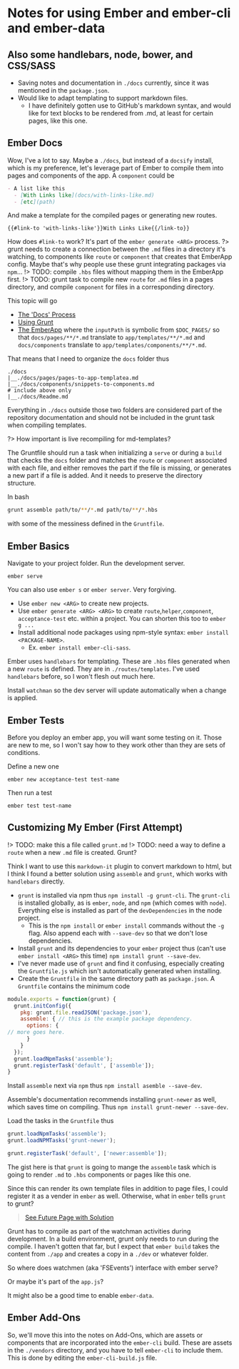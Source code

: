 # Notes for using Ember and ember-cli and ember-data
## Also some handlebars, node, bower, and CSS/SASS

- Saving notes and documentation in `./docs` currently, since it was mentioned in the `package.json`.
- Would like to adapt templating to support markdown files.
  - I have definitely gotten use to GitHub's markdown syntax, and would like for text blocks to be rendered from .md, at least for certain pages, like this one.

## Ember Docs
Wow, I've a lot to say. Maybe a `./docs`, but instead of a `docsify` install, which is my preference, let's leverage part of Ember to compile them into pages and components of the app. A `component` could be
``` markdown
- A list like this
  - [With Links like](docs/with-links-like.md)
  - [etc](path)
```
And make a template for the compiled pages or generating new routes.
```
{{#link-to 'with-links-like'}}With Links Like{{/link-to}}  
```
How does `#link-to` work? It's part of the `ember generate <ARG>` process.
?> grunt needs to create a connection between the `.md` files in a directory it's watching, to components like `route` or `component` that creates that EmberApp config. Maybe that's why people use these grunt integrating packages via `npm`...
!> TODO: compile `.hbs` files without mapping them in the EmberApp first.
!> TODO: grunt task to compile new `route` for `.md` files in a pages directory, and compile `component` for files in a corresponding directory.

This topic will go
- [The 'Docs' Process](docs/pages/docs/documenting-ember.md)
- [Using Grunt](docs/pages/docs/grunt.md)
- [The EmberApp](docs/pages/docs/emberapp.md)
where the `inputPath` is symbolic from `$DOC_PAGES/` so that `docs/pages/**/*.md` translate to `app/templates/**/*.md` and `docs/components` translate to `app/templates/components/**/*.md`.

That means that I need to organize the `docs` folder thus
```
./docs
|__./docs/pages/pages-to-app-templatea.md
|__./docs/components/snippets-to-components.md
# include above only
|__./docs/Readme.md
```
Everything in `./docs` outside those two folders are considered part of the repository documentation and should not be included in the grunt task when compiling templates.

?> How important is live recompiling for md-templates?

The Gruntfile should run a task when initializing a `serve` or during a `build` that checks the `docs` folder and matches the `route` or `component` associated with each file, and either removes the part if the file is missing, or generates a new part if a file is added. And it needs to preserve the directory structure.

In bash
``` bash
grunt assemble path/to/**/*.md path/to/**/*.hbs
```
with some of the messiness defined in the `Gruntfile`.

## Ember Basics

Navigate to your project folder. Run the development server.
```
ember serve
```
You can also use `ember s` or `ember server`. Very forgiving.

- Use `ember new <ARG>` to create new projects.
- Use `ember generate <ARG> <ARG>` to create `route`,`helper`,`component`, `acceptance-test` etc. within a project. You can shorten this too to `ember g ...`
- Install additional node packages using npm-style syntax: `ember install <PACKAGE-NAME>`.
  - Ex. `ember install ember-cli-sass`.

Ember uses `handlebars` for templating. These are `.hbs` files generated when a new `route` is defined. They are in `./routes/templates`. I've used  `handlebars` before, so I won't flesh out much here.

Install `watchman` so the dev server will update automatically when a change is applied.


## Ember Tests
Before you deploy an ember app, you will want some testing on it. Those are new to me, so I won't say how to they work other than they are sets of conditions.

Define a new one
```
ember new acceptance-test test-name
```

Then run a test
```
ember test test-name
```

## Customizing My Ember (First Attempt)
!> TODO: make this a file called `grunt.md`
!> TODO: need a way to define a `route` when a new `.md` file is created. Grunt?

Think I want to use this `markdown-it` plugin to convert markdown to html, but I think I found a better solution using `assemble` and `grunt`, which works with `handlebars` directly.

- `grunt` is installed via npm thus `npm install -g grunt-cli`. The `grunt-cli` is installed globally, as is `ember`, `node`, and `npm` (which comes with `node`). Everything else is installed as part of the `devDependencies` in the node project.
  - This is the `npm install` or `ember install` commands without the `-g` flag. Also append each with `--save-dev` so that we don't lose dependencies.
- Install `grunt` and its dependencies to your `ember` project thus (can't use `ember install <ARG>` this time) `npm install grunt --save-dev`.
- I've never made use of `grunt` and find it confusing, especially creating the `Gruntfile.js` which isn't automatically generated when installing.
- Create the `Gruntfile` in the same directory path as `package.json`. A `Gruntfile` contains the minimum code
``` js
module.exports = function(grunt) {
  grunt.initConfig({
    pkg: grunt.file.readJSON('package.json'),
    assemble: { // this is the example package dependency.
      options: {
// more goes here.
      }
    }
  });
  grunt.loadNpmTasks('assemble');
  grunt.registerTask('default', ['assemble']);
}
```
Install `assemble` next via `npm` thus `npm install asemble --save-dev`.

Assemble's documentation recommends installing `grunt-newer` as well, which saves time on compiling. Thus `npm install grunt-newer --save-dev`.

Load the tasks in the `Gruntfile` thus
``` js
grunt.loadNpmTasks('assemble');
grunt.loadNPMTasks('grunt-newer');

grunt.registerTask('default', ['newer:assemble']);
```

The gist here is that `grunt` is going to mange the `assemble` task which is going to render `.md` to `.hbs` components or pages like this one.

Since this can render its own template files in addition to page files, I could register it as a vender in `ember` as well. Otherwise, what in `ember` tells `grunt` to grunt?

> [See Future Page with Solution](docs/solution.md)

Grunt has to compile as part of the watchman activities during development. In a build environment, grunt only needs to run during the compile. I haven't gotten that far, but I expect that `ember build` takes the content from `./app` and creates a copy in a `./dev` or whatever folder.

So where does watchmen (aka 'FSEvents') interface with ember serve?

Or maybe it's part of the `app.js`?

It might also be a good time to enable `ember-data`.

## Ember Add-Ons
So, we'll move this into the notes on Add-Ons, which are assets or components that are incorporated into the `ember-cli` build. These are assets in the `./vendors` directory, and you have to tell `ember-cli` to include them. This is done by editing the `ember-cli-build.js` file.

